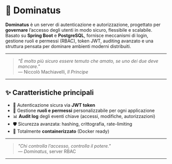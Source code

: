 # 👑 Dominatus

**Dominatus** è un server di autenticazione e autorizzazione, progettato per **governare** l’accesso degli utenti in modo sicuro, flessibile e scalabile.  
Basato su **Spring Boot** e **PostgreSQL**, fornisce meccanismi di login, gestione ruoli e permessi (RBAC), token JWT, auditing avanzato e una struttura pensata per dominare ambienti moderni distribuiti.

---

> _"È molto più sicuro essere temuto che amato, se uno dei due deve mancare."_  
> — Niccolò Machiavelli, *Il Principe*

---

## ✨ Caratteristiche principali

- 🔐 Autenticazione sicura via **JWT token**
- 🧩 Gestione **ruoli e permessi** personalizzabile per ogni applicazione
- 📊 **Audit log** degli eventi chiave (accessi, modifiche, autorizzazioni)
- 🛡️ Sicurezza avanzata: hashing, crittografia, rate-limiting
- 🐳 Totalmente **containerizzato** (Docker ready)

---

> _"Chi controlla l’accesso, controlla il potere."_  
> — *Dominatus*, server RBAC

---